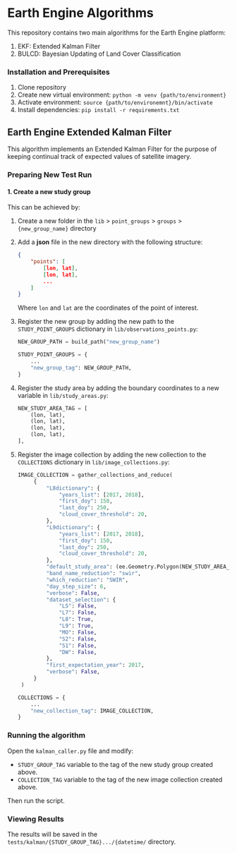 # Earth Engine Algorithms

This repository contains two main algorithms for the Earth Engine platform:

1. EKF: Extended Kalman Filter
2. BULCD: Bayesian Updating of Land Cover Classification

### Installation and Prerequisites

1. Clone repository
2. Create new virtual environment: `python -m venv {path/to/environment}`
3. Activate environment: `source {path/to/environemnt}/bin/activate`
4. Install dependencies: `pip install -r requirements.txt`

## Earth Engine Extended Kalman Filter

This algorithm implements an Extended Kalman Filter for the purpose of keeping continual track of expected values of satellite imagery.

### Preparing New Test Run

#### 1. Create a new study group

This can be achieved by:

1. Create a new folder in the `lib` > `point_groups` > `groups` > `{new_group_name}` directory
2. Add a **json** file in the new directory with the following structure:

   ```json
   {
       "points": [
           [lon, lat],
           [lon, lat],
           ...
       ]
   }
   ```

   Where `lon` and `lat` are the coordinates of the point of interest.

3. Register the new group by adding the new path to the `STUDY_POINT_GROUPS` dictionary in `lib/observations_points.py`:

   ```python
   NEW_GROUP_PATH = build_path("new_group_name")

   STUDY_POINT_GROUPS = {
       ...
       "new_group_tag": NEW_GROUP_PATH,
   }
   ```

4. Register the study area by adding the boundary coordinates to a new variable in `lib/study_areas.py`:

   ```python
   NEW_STUDY_AREA_TAG = [
       (lon, lat),
       (lon, lat),
       (lon, lat),
       (lon, lat),
   ],
   ```

5. Register the image collection by adding the new collection to the `COLLECTIONS` dictionary in `lib/image_collections.py`:

   ```python
   IMAGE_COLLECTION = gather_collections_and_reduce(
        {
            "L8dictionary": {
                "years_list": [2017, 2018],
                "first_doy": 150,
                "last_doy": 250,
                "cloud_cover_threshold": 20,
            },
            "L9dictionary": {
                "years_list": [2017, 2018],
                "first_doy": 150,
                "last_doy": 250,
                "cloud_cover_threshold": 20,
            },
            "default_study_area": (ee.Geometry.Polygon(NEW_STUDY_AREA_TAG)), # study area tag created above
            "band_name_reduction": "swir",
            "which_reduction": "SWIR",
            "day_step_size": 6,
            "verbose": False,
            "dataset_selection": {
                "L5": False,
                "L7": False,
                "L8": True,
                "L9": True,
                "MO": False,
                "S2": False,
                "S1": False,
                "DW": False,
            },
            "first_expectation_year": 2017,
            "verbose": False,
        }
    )

   COLLECTIONS = {
       ...
       "new_collection_tag": IMAGE_COLLECTION,
   }
   ```

### Running the algorithm

Open the `kalman_caller.py` file and modify:

- `STUDY_GROUP_TAG` variable to the tag of the new study group created above.
- `COLLECTION_TAG` variable to the tag of the new image collection created above.

Then run the script.

### Viewing Results

The results will be saved in the `tests/kalman/{STUDY_GROUP_TAG}.../{datetime/` directory.
